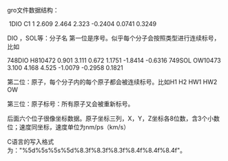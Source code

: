 gro文件数据结构：

​    1DIO     C1    1   2.609   2.464   2.323 -0.2404  0.0741  0.3249

DIO ，SOL等：分子名 第一位是序号。似乎每个分子会按照类型进行连续标号，比如

748DIO     H810472   0.901   3.111   0.672  1.1751 -1.8414 -0.6316
  749SOL     OW10473   3.100   4.168   4.525 -1.0079 -0.2958  0.1821

第二位：原子，每个分子内的每个原子都会被连续标号。比如H1 H2 HW1 HW2 OW    

第三位：原子标号：所有原子又会被重新标号。

后面六个位子很像坐标数据。原子坐标三列，X，Y，Z坐标各8位数，含3个小数位；速度同坐标，速度单位为nm/ps（km/s）

C语言的写入格式为："%5d%5s%5s%5d%8.3f%8.3f%8.3f%8.4f%8.4f%8.4f"。